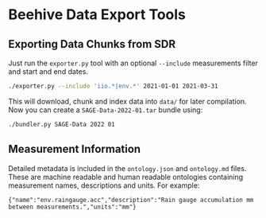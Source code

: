 # Beehive Data Export Tools

## Exporting Data Chunks from SDR

Just run the `exporter.py` tool with an optional `--include` measurements filter and start and end dates.

```sh
./exporter.py --include 'iio.*|env.*' 2021-01-01 2021-03-31
```

This will download, chunk and index data into `data/` for later compilation. Now you can create a `SAGE-Data-2022-01.tar` bundle using:

```sh
./bundler.py SAGE-Data 2022 01
```

## Measurement Information

Detailed metadata is included in the `ontology.json` and `ontology.md` files. These are machine readable and human readable ontologies
containing measurement names, descriptions and units. For example:

```
{"name":"env.raingauge.acc","description":"Rain gauge accumulation mm between measurements.","units":"mm"}
```
